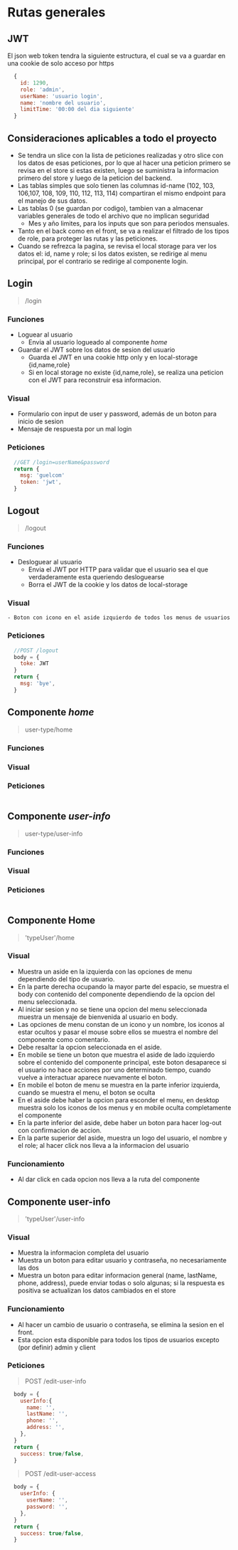# Rutas generales

## JWT
El json web token tendra la siguiente estructura, el cual se va a guardar en una cookie de solo acceso por https
```javascript
  {
    id: 1290,
    role: 'admin',
    userName: 'usuario login',
    name: 'nombre del usuario',
    limitTime: '00:00 del dia siguiente'
  }
```
## Consideraciones aplicables a todo el proyecto
- Se tendra un slice con la lista de peticiones realizadas y otro slice con los datos de esas peticiones, por lo que al hacer una peticion primero se revisa en el store si estas existen, luego se suministra la informacion primero del store y luego de la peticion del backend.
- Las tablas simples que solo tienen las columnas id-name (102, 103, 106,107, 108, 109, 110, 112, 113, 114) compartiran el mismo endpoint para el manejo de sus datos.
- Las tablas 0 (se guardan por codigo), tambien van a almacenar variables generales de todo el archivo que no implican seguridad 
  - Mes y año limites, para los inputs que son para periodos mensuales.
- Tanto en el back como en el front, se va a realizar el filtrado de los tipos de role, para proteger las rutas y las peticiones.
- Cuando se refrezca la pagina, se revisa el local storage para ver los datos el: id, name y role; si los datos existen, se redirige al menu principal, por el contrario se redirige al componente login. 

## Login
  > /login
  ### Funciones
  - Loguear al usuario
    - Envia al usuario logueado al componente *home*
  - Guardar el JWT sobre los datos de sesion del usuario 
    - Guarda el JWT en una cookie http only y en local-storage {id,name,role}
    - Si en local storage no existe {id,name,role}, se realiza una peticion con el JWT para reconstruir esa informacion.

  ### Visual
  - Formulario con input de user y password, además de un boton para inicio de sesion
  - Mensaje de respuesta por un mal login
  ### Peticiones
  ```js
    //GET /login=userName&password
    return {
      msg: 'guelcom'
      token: 'jwt',
    }
  ```

## Logout
  > /logout
  ### Funciones
  - Desloguear al usuario
    - Envia el JWT por HTTP para validar que el usuario sea el que verdaderamente esta queriendo desloguearse
    - Borra el JWT de la cookie y los datos de local-storage
  ### Visual
    - Boton con icono en el aside izquierdo de todos los menus de usuarios
  ### Peticiones
  ```js
    //POST /logout
    body = {
      toke: JWT
    }
    return {
      msg: 'bye',
    }
  ```

## Componente *home*
  > user-type/home
  ### Funciones
  ### Visual
  ### Peticiones
  ```js
  ```



## Componente *user-info*
  > user-type/user-info
  ### Funciones
  ### Visual
  ### Peticiones
  ```js
  ```






## Componente Home
> 'typeUser'/home

### Visual
- Muestra un aside en la izquierda con las opciones de menu dependiendo del tipo de usuario.
- En la parte derecha ocupando la mayor parte del espacio, se muestra el body con contenido del componente dependiendo de la opcion del menu seleccionada.
- Al iniciar sesion y no se tiene una opcion del menu seleccionada muestra un mensaje de bienvenida al usuario en body.
- Las opciones de menu constan de un icono y un nombre, los iconos al estar ocultos y pasar el mouse sobre ellos se muestra el nombre del componente como comentario.
- Debe resaltar la opcion seleccionada en el aside.
- En mobile se tiene un boton que muestra el aside de lado izquierdo sobre el contenido del componente principal, este boton desaparece si el usuario no hace acciones por uno determinado tiempo, cuando vuelve a interactuar aparece nuevamente el boton.
- En mobile el boton de menu se muestra en la parte inferior izquierda, cuando se muestra el menu, el boton se oculta
- En el aside debe haber la opcion para esconder el menu, en desktop muestra solo los iconos de los menus y en mobile oculta completamente el componente
- En la parte inferior del aside, debe haber un boton para hacer log-out con confirmacion de accion.
- En la parte superior del aside, muestra un logo del usuario, el nombre y el role; al hacer click nos lleva a la informacion del usuario

### Funcionamiento
- Al dar click en cada opcion nos lleva a la ruta del componente




## Componente user-info
> 'typeUser'/user-info

### Visual
- Muestra la informacion completa del usuario
- Muestra un boton para editar usuario y contraseña, no necesariamente las dos
- Muestra un boton para editar informacion general (name, lastName, phone, address), puede enviar todas o solo algunas; si la respuesta es positiva se actualizan los datos cambiados en el store


### Funcionamiento
- Al hacer un cambio de usuario o contraseña, se elimina la sesion en el front.
- Esta opcion esta disponible para todos los tipos de usuarios excepto (por definir) admin y client

### Peticiones
>POST /edit-user-info
```javascript
  body = {
    userInfo:{
      name: '',
      lastName: '',
      phone: '',
      address: '',
    },
  }
  return {
    success: true/false,
  }
```
>POST /edit-user-access
```javascript
  body = {
    userInfo: {
      userName: '',
      password: '',
    },
  }
  return {
    success: true/false,
  }
```